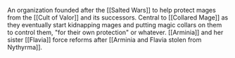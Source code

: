An organization founded after the [[Salted Wars]] to help protect mages from the [[Cult of Valor]] and its successors. Central to [[Collared Mage]] as they eventually start kidnapping mages and putting magic collars on them to control them, "for their own protection" or whatever. [[Arminia]] and her sister [[Flavia]] force reforms after [[Arminia and Flavia stolen from Nythyrma]]. 